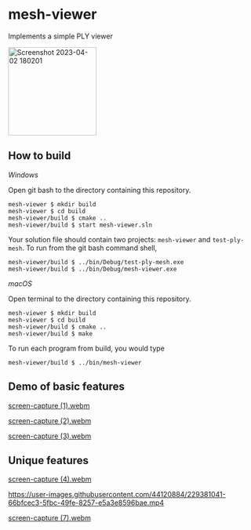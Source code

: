 # mesh-viewer

Implements a simple PLY viewer

<img width="180" alt="Screenshot 2023-04-02 180201" src="https://user-images.githubusercontent.com/44120884/229381394-9e8734bb-e51a-4906-bd3c-cd437334a570.png">


## How to build

*Windows*

Open git bash to the directory containing this repository.

```
mesh-viewer $ mkdir build
mesh-viewer $ cd build
mesh-viewer/build $ cmake ..
mesh-viewer/build $ start mesh-viewer.sln
```

Your solution file should contain two projects: `mesh-viewer` and `test-ply-mesh`.
To run from the git bash command shell, 

```
mesh-viewer/build $ ../bin/Debug/test-ply-mesh.exe
mesh-viewer/build $ ../bin/Debug/mesh-viewer.exe
```

*macOS*

Open terminal to the directory containing this repository.

```
mesh-viewer $ mkdir build
mesh-viewer $ cd build
mesh-viewer/build $ cmake ..
mesh-viewer/build $ make
```

To run each program from build, you would type

```
mesh-viewer/build $ ../bin/mesh-viewer
```

## Demo of basic features

[screen-capture (1).webm](https://user-images.githubusercontent.com/44120884/229380854-4f9a3d37-0f73-4920-a55e-7717aa2f6aae.webm)

[screen-capture (2).webm](https://user-images.githubusercontent.com/44120884/229380874-addd3e57-ff31-4929-bbed-8bcb50b24f5e.webm)

[screen-capture (3).webm](https://user-images.githubusercontent.com/44120884/229380883-2d8d5d23-53f7-4deb-ab03-a9c78f89f5ba.webm)


## Unique features 

[screen-capture (4).webm](https://user-images.githubusercontent.com/44120884/229380900-be02e3ea-8538-4f5e-bee0-7f0ee9e0dd61.webm)

https://user-images.githubusercontent.com/44120884/229381041-66bfcec3-5fbc-49fe-8257-e5a3e8596bae.mp4

[screen-capture (7).webm](https://user-images.githubusercontent.com/44120884/229381089-e3df8415-0e5f-48fe-8c1b-27308d7dda46.webm)



